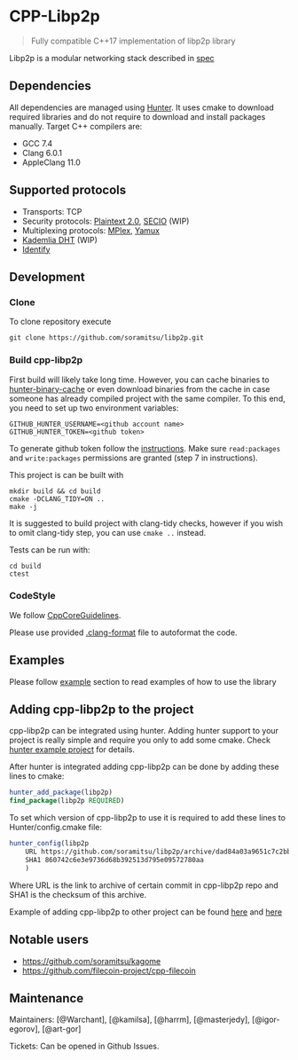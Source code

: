 # CPP-Libp2p  

> Fully compatible C++17 implementation of libp2p library

Libp2p is a modular networking stack described in [spec](https://github.com/libp2p/specs)

## Dependencies

All dependencies are managed using [Hunter](hunter.sh). It uses cmake to download required libraries and do not require to download and install packages manually.
Target C++ compilers are:
* GCC 7.4
* Clang 6.0.1
* AppleClang 11.0

## Supported protocols
* Transports: TCP
* Security protocols: [Plaintext 2.0](https://github.com/libp2p/specs/blob/master/plaintext/README.md), [SECIO](https://github.com/libp2p/specs/blob/master/secio/README.md) (WIP)
* Multiplexing protocols: [MPlex](https://github.com/libp2p/specs/tree/master/mplex), [Yamux](https://github.com/hashicorp/yamux/blob/master/spec.md)
* [Kademlia DHT](https://github.com/libp2p/specs/pull/108) (WIP)
* [Identify](https://github.com/libp2p/specs/tree/master/identify)

## Development
### Clone

To clone repository execute
```
git clone https://github.com/soramitsu/libp2p.git
```

### Build cpp-libp2p

First build will likely take long time. However, you can cache binaries to [hunter-binary-cache](https://github.com/soramitsu/hunter-binary-cache) or even download binaries from the cache in case someone has already compiled project with the same compiler. To this end, you need to set up two environment variables:
```
GITHUB_HUNTER_USERNAME=<github account name>
GITHUB_HUNTER_TOKEN=<github token>
```
To generate github token follow the [instructions](https://help.github.com/en/github/authenticating-to-github/creating-a-personal-access-token-for-the-command-line). Make sure `read:packages` and `write:packages` permissions are granted (step 7 in instructions).

This project is can be built with

```
mkdir build && cd build
cmake -DCLANG_TIDY=ON ..
make -j
```

It is suggested to build project with clang-tidy checks, however if you wish to omit clang-tidy step, you can use `cmake ..` instead.

Tests can be run with: 
```
cd build
ctest
```

### CodeStyle

We follow [CppCoreGuidelines](https://github.com/isocpp/CppCoreGuidelines).

Please use provided [.clang-format](.clang-format) file to autoformat the code.

## Examples

Please follow [example](example) section to read examples of how to use the library

## Adding cpp-libp2p to the project

cpp-libp2p can be integrated using hunter. Adding hunter support to your project is really simple and require you only to add some cmake. Check [hunter example project](https://github.com/forexample/hunter-simple/) for details. 

After hunter is integrated adding cpp-libp2p can be done by adding these lines to cmake:
```cmake
hunter_add_package(libp2p)
find_package(libp2p REQUIRED)
``` 
To set which version of cpp-libp2p to use it is required to add these lines to Hunter/config.cmake file:
```cmake
hunter_config(libp2p
    URL https://github.com/soramitsu/libp2p/archive/dad84a03a9651c7c2bb8a8f17d0e5ea67bd10b4f.zip
    SHA1 860742c6e3e9736d68b392513d795e09572780aa
    )
``` 
Where URL is the link to archive of certain commit in cpp-libp2p repo and SHA1 is the checksum of this archive.

Example of adding cpp-libp2p to other project can be found [here](https://github.com/soramitsu/kagome/blob/3edda60f27d378a21fc57cd8bec7f0f519203318/cmake/dependencies.cmake#L59) and [here](https://github.com/soramitsu/kagome/blob/3edda60f27d378a21fc57cd8bec7f0f519203318/cmake/Hunter/config.cmake#L24)

## Notable users

* https://github.com/soramitsu/kagome
* https://github.com/filecoin-project/cpp-filecoin  

## Maintenance

Maintainers: [@Warchant], [@kamilsa], [@harrm], [@masterjedy], [@igor-egorov], [@art-gor] 

Tickets: Can be opened in Github Issues.
